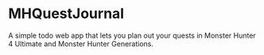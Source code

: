 # MHQuestJournal
A simple todo web app that lets you plan out your quests in Monster Hunter 4 Ultimate and Monster Hunter Generations.
